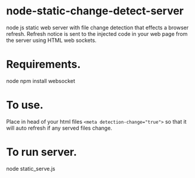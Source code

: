 # node-static-change-detect-server
node js static web server with file change detection that effects a browser refresh.  Refresh
notice is sent to the injected code in your web page from the server using HTML web sockets.

Requirements.
=============
node
npm install websocket

To use.
=======
Place in head of your html files `<meta detection-change="true">` so that it will auto 
refresh if any served files change.  

To run server.
==============
node static_serve.js
